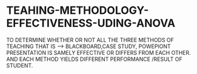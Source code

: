 # TEAHING-METHODOLOGY-EFFECTIVENESS-UDING-ANOVA
TO DETERMINE WHETHER OR NOT ALL THE THREE METHODS OF TEACHING THAT IS --> BLACKBOARD,CASE STUDY, POWEPIONT PRESENTATION IS SAMELY  EFFECTIVE OR DIFFERS FROM EACH OTHER. AND EACH METHOD YIELDS DIFFERENT PERFORMANCE /RESULT OF STUDENT.

